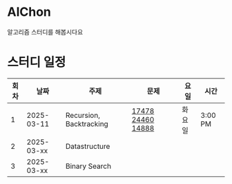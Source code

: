 # AlChon
알고리즘 스터디를 해봅시다요 

# 스터디 일정

| 회차 | 날짜       | 주제         | 문제                                    | 요일   | 시간     |
| --- | ---------- | ---------- | --------------------------------------- | ----- | ------- |
| 1   | 2025-03-11 |  Recursion, Backtracking  | [17478](https://www.acmicpc.net/problem/17478) [24460](https://www.acmicpc.net/problem/24460) [14888](https://www.acmicpc.net/problem/14888)| 화요일   | 3:00 PM 
| 2   | 2025-03-xx | Datastructure | |    |  |
| 3   | 2025-03-xx | Binary Search     | |    | | 

